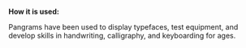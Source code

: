 **How it is used:**

Pangrams have been used to display typefaces, test equipment, 
and develop skills in handwriting, calligraphy, and keyboarding for ages. 
